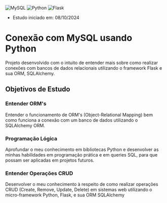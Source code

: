 ![MySQL](https://img.shields.io/badge/mysql-4479A1.svg?style=for-the-badge&logo=mysql&logoColor=white)
![Python](https://img.shields.io/badge/python-3670A0?style=for-the-badge&logo=python&logoColor=ffdd54)
![Flask](https://img.shields.io/badge/flask-%23000.svg?style=for-the-badge&logo=flask&logoColor=white)

- Estudo iniciado em: 08/10/2024

# Conexão com MySQL usando Python

Projeto desenvolvido com o intuito de entender mais sobre como realizar conexões com bancos de dados relacionais utilizando o framework Flask e sua ORM, SQLAlchemy.


## Objetivos de Estudo

### Entender ORM's

Entender o funcionamento de ORM's (Object-Relational Mapping) bem como funciona a conexão com um banco de dados utilizando o SQLAlchemy ORM.

### Programação Lógica
Aprofundar o meu conhecimento em bibliotecas Python e desenvolver as minhas habilidades em programação prática e em queries SQL, para que possam ser aplicadas em projetos futuros.

### Entender Operações CRUD
Desenvolver o meu conhecimento à respeito de como realizar operações CRUD (Create, Remove, Update, Delete) em sistemas web utilizando o micro-framework Python, Flask, e sua ORM SQLAlchemy 
